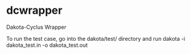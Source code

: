 # dcwrapper
Dakota-Cyclus Wrapper 

To run the test case, go into the dakota/test/ directory and run dakota -i dakota_test.in -o dakota_test.out
